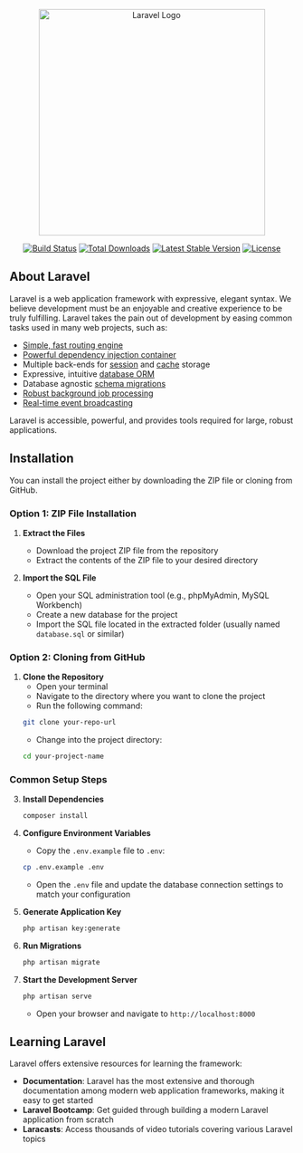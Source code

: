 <p align="center"><a href="https://laravel.com" target="_blank"><img src="https://raw.githubusercontent.com/laravel/art/master/logo-lockup/5%20SVG/2%20CMYK/1%20Full%20Color/laravel-logolockup-cmyk-red.svg" width="400" alt="Laravel Logo"></a></p>

<p align="center">
<a href="https://github.com/laravel/framework/actions"><img src="https://github.com/laravel/framework/workflows/tests/badge.svg" alt="Build Status"></a>
<a href="https://packagist.org/packages/laravel/framework"><img src="https://img.shields.io/packagist/dt/laravel/framework" alt="Total Downloads"></a>
<a href="https://packagist.org/packages/laravel/framework"><img src="https://img.shields.io/packagist/v/laravel/framework" alt="Latest Stable Version"></a>
<a href="https://packagist.org/packages/laravel/framework"><img src="https://img.shields.io/packagist/l/laravel/framework" alt="License"></a>
</p>

## About Laravel

Laravel is a web application framework with expressive, elegant syntax. We believe development must be an enjoyable and creative experience to be truly fulfilling. Laravel takes the pain out of development by easing common tasks used in many web projects, such as:

- [Simple, fast routing engine](https://laravel.com/docs/routing)
- [Powerful dependency injection container](https://laravel.com/docs/container)
- Multiple back-ends for [session](https://laravel.com/docs/session) and [cache](https://laravel.com/docs/cache) storage
- Expressive, intuitive [database ORM](https://laravel.com/docs/eloquent)
- Database agnostic [schema migrations](https://laravel.com/docs/migrations)
- [Robust background job processing](https://laravel.com/docs/queues)
- [Real-time event broadcasting](https://laravel.com/docs/broadcasting)

Laravel is accessible, powerful, and provides tools required for large, robust applications.

## Installation

You can install the project either by downloading the ZIP file or cloning from GitHub.

### Option 1: ZIP File Installation

1. **Extract the Files**
   - Download the project ZIP file from the repository
   - Extract the contents of the ZIP file to your desired directory

2. **Import the SQL File**
   - Open your SQL administration tool (e.g., phpMyAdmin, MySQL Workbench)
   - Create a new database for the project
   - Import the SQL file located in the extracted folder (usually named `database.sql` or similar)

### Option 2: Cloning from GitHub

1. **Clone the Repository**
   - Open your terminal
   - Navigate to the directory where you want to clone the project
   - Run the following command:
   ```bash
   git clone your-repo-url
   ```
   - Change into the project directory:
   ```bash
   cd your-project-name
   ```

### Common Setup Steps

3. **Install Dependencies**
   ```bash
   composer install
   ```

4. **Configure Environment Variables**
   - Copy the `.env.example` file to `.env`:
   ```bash
   cp .env.example .env
   ```
   - Open the `.env` file and update the database connection settings to match your configuration

5. **Generate Application Key**
   ```bash
   php artisan key:generate
   ```

6. **Run Migrations**
   ```bash
   php artisan migrate
   ```

7. **Start the Development Server**
   ```bash
   php artisan serve
   ```
   - Open your browser and navigate to `http://localhost:8000`

## Learning Laravel

Laravel offers extensive resources for learning the framework:

- **Documentation**: Laravel has the most extensive and thorough documentation among modern web application frameworks, making it easy to get started
- **Laravel Bootcamp**: Get guided through building a modern Laravel application from scratch
- **Laracasts**: Access thousands of video tutorials covering various Laravel topics
